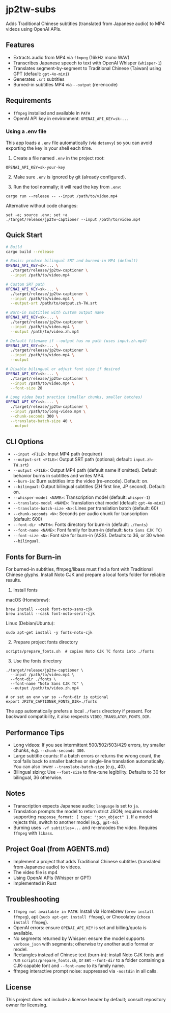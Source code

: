# jp2tw-subs

Adds Traditional Chinese subtitles (translated from Japanese audio) to MP4 videos using OpenAI APIs.

## Features

- Extracts audio from MP4 via `ffmpeg` (16kHz mono WAV)
- Transcribes Japanese speech to text with OpenAI Whisper (`whisper-1`)
- Translates segment-by-segment to Traditional Chinese (Taiwan) using GPT (default: `gpt-4o-mini`)
- Generates `.srt` subtitles
- Burned-in subtitles MP4 via `--output` (re-encode)

## Requirements

- `ffmpeg` installed and available in `PATH`
- OpenAI API key in environment: `OPENAI_API_KEY=sk-...`

### Using a .env file

This app loads a `.env` file automatically (via `dotenvy`) so you can avoid exporting the key in your shell each time.

1) Create a file named `.env` in the project root:

```
OPENAI_API_KEY=sk-your-key
```

2) Make sure `.env` is ignored by git (already configured).

3) Run the tool normally; it will read the key from `.env`:

```
cargo run --release -- --input /path/to/video.mp4
```

Alternative without code changes:

```
set -a; source .env; set +a
./target/release/jp2tw-captioner --input /path/to/video.mp4
```

## Quick Start

```bash
# Build
cargo build --release

# Basic: produce bilingual SRT and burned-in MP4 (default)
OPENAI_API_KEY=sk-... \
  ./target/release/jp2tw-captioner \
  --input /path/to/video.mp4

# Custom SRT path
OPENAI_API_KEY=sk-... \
  ./target/release/jp2tw-captioner \
  --input /path/to/video.mp4 \
  --output-srt /path/to/output.zh-TW.srt

# Burn-in subtitles with custom output name
OPENAI_API_KEY=sk-... \
  ./target/release/jp2tw-captioner \
  --input /path/to/video.mp4 \
  --output /path/to/video.zh.mp4

# Default filename if --output has no path (uses input.zh.mp4)
OPENAI_API_KEY=sk-... \
  ./target/release/jp2tw-captioner \
  --input /path/to/video.mp4 \
  --output

# Disable bilingual or adjust font size if desired
OPENAI_API_KEY=sk-... \
  ./target/release/jp2tw-captioner \
  --input /path/to/video.mp4 \
  --font-size 28

# Long video best practice (smaller chunks, smaller batches)
OPENAI_API_KEY=sk-... \
  ./target/release/jp2tw-captioner \
  --input /path/to/long-video.mp4 \
  --chunk-seconds 300 \
  --translate-batch-size 40 \
  --output
```

## CLI Options

- `--input <FILE>`: Input MP4 path (required)
- `--output-srt <FILE>`: Output SRT path (optional; default: `input.zh-TW.srt`)
- `--output <FILE>`: Output MP4 path (default name if omitted). Default behavior burns in subtitles and writes MP4.
- `--burn-in`: Burn subtitles into the video (re-encode). Default: on.
- `--bilingual`: Output bilingual subtitles (ZH first line, JP second). Default: on.
- `--whisper-model <NAME>`: Transcription model (default: `whisper-1`)
- `--translate-model <NAME>`: Translation chat model (default: `gpt-4o-mini`)
- `--translate-batch-size <N>`: Lines per translation batch (default: 60)
- `--chunk-seconds <N>`: Seconds per audio chunk for transcription (default: 600)
- `--font-dir <PATH>`: Fonts directory for burn-in (default: `./fonts`)
- `--font-name <NAME>`: Font family for burn-in (default: `Noto Sans CJK TC`)
- `--font-size <N>`: Font size for burn-in (ASS). Defaults to 36, or 30 when `--bilingual`.

## Fonts for Burn-in

For burned-in subtitles, ffmpeg/libass must find a font with Traditional Chinese glyphs. Install Noto CJK and prepare a local fonts folder for reliable results.

1) Install fonts

macOS (Homebrew):

```
brew install --cask font-noto-sans-cjk
brew install --cask font-noto-serif-cjk
```

Linux (Debian/Ubuntu):

```
sudo apt-get install -y fonts-noto-cjk
```

2) Prepare project fonts directory

```
scripts/prepare_fonts.sh  # copies Noto CJK TC fonts into ./fonts
```

3) Use the fonts directory

```
./target/release/jp2tw-captioner \
  --input /path/to/video.mp4 \
  --font-dir ./fonts \
  --font-name "Noto Sans CJK TC" \
  --output /path/to/video.zh.mp4

# or set an env var so --font-dir is optional
export JP2TW_CAPTIONER_FONTS_DIR=./fonts
```

The app automatically prefers a local `./fonts` directory if present. For backward compatibility, it also respects `VIDEO_TRANSLATOR_FONTS_DIR`.

## Performance Tips

- Long videos: If you see intermittent 500/502/503/429 errors, try smaller chunks, e.g. `--chunk-seconds 300`.
- Large subtitle counts: If a batch errors or returns the wrong count, the tool falls back to smaller batches or single-line translation automatically. You can also lower `--translate-batch-size` (e.g., 40).
- Bilingual sizing: Use `--font-size` to fine-tune legibility. Defaults to 30 for bilingual, 36 otherwise.

## Notes

- Transcription expects Japanese audio; `language` is set to `ja`.
- Translation prompts the model to return strict JSON; requires models supporting `response_format: { type: "json_object" }`. If a model rejects this, switch to another model (e.g., `gpt-4o`).
- Burning uses `-vf subtitles=...` and re-encodes the video. Requires `ffmpeg` with `libass`.

## Project Goal (from AGENTS.md)

- Implement a project that adds Traditional Chinese subtitles (translated from Japanese audio) to videos.
- The video file is mp4
- Using OpenAI APIs (Whisper or GPT)
- Implemented in Rust

## Troubleshooting

- `ffmpeg not available in PATH`: Install via Homebrew (`brew install ffmpeg`), apt (`sudo apt-get install ffmpeg`), or Chocolatey (`choco install ffmpeg`).
- OpenAI errors: ensure `OPENAI_API_KEY` is set and billing/quota is available.
- No segments returned by Whisper: ensure the model supports `verbose_json` with segments; otherwise try another audio format or model.
- Rectangles instead of Chinese text (burn-in): install Noto CJK fonts and run `scripts/prepare_fonts.sh`, or set `--font-dir` to a folder containing a CJK-capable font and `--font-name` to its family name.
- ffmpeg interactive prompt noise: suppressed via `-nostdin` in all calls.

## License

This project does not include a license header by default; consult repository owner for licensing.
